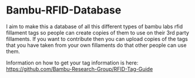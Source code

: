 # Bambu-RFID-Database

I aim to make this a database of all this different types of bambu labs rfid fillament tags so people can create copies of them to use on their 3rd party fillaments. If you want to contribute then you can upload copies of the tags that you have taken from your own fillaments do that other people can use them.

Information on how to get your tag information is here:
https://github.com/Bambu-Research-Group/RFID-Tag-Guide
